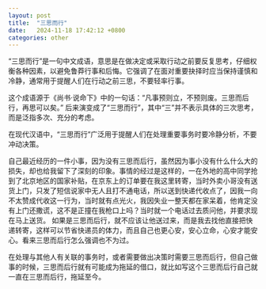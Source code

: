 ```yaml
---
layout: post
title:  "三思而行"
date:   2024-11-18 17:42:12 +0800
categories: other
---
```


“三思而行”是一句中文成语，意思是在做决定或采取行动之前要反复思考，仔细权衡各种因素，以避免鲁莽行事和后悔。它强调了在面对重要抉择时应当保持谨慎和冷静，通常用于提醒人们在行动之前三思，不要轻率行事。

这个成语源于《尚书·说命下》中的一句话：“凡事预则立，不预则废。三思而后行，再思可以矣。” 后来演变成了“三思而行”，其中“三”并不表示具体的三次思考，而是泛指多次、充分的考虑。

在现代汉语中，“三思而行”广泛用于提醒人们在处理重要事务时要冷静分析，不要冲动决策。

自己最近经历的一件小事，因为没有三思而后行，虽然因为事小没有什么什么大的损失，却也给我留下了深刻的印象。事情的经过是这样的，一在外地的高中同学抢到了北京地区的国家补贴，在京东上的订单要在我这里转寄，当时外卖小哥没有送货上门，只发了短信说家中无人且打不通电话，所以送到快递代收点了，因我一向不太赞成代收这一行为，当时就有点光火，我因失业一整天都在家呆着，他肯定没有上门还撒谎，这不是正撞在我枪口上吗？当时就一个电话过去质问他，并要求现在马上送货。
如果是三思而后行，就不应该让他送过来，而是我去找他直接把快递转寄，这样可以节省快递员的体力，而且自己也更心安，安心立命，心安才能安心。看来三思而后行怎么强调也不为过。

在处理与其他人有关联的事务时，或者需要做出决策时需要三思而后行，但自己做事的时候，三思而后行就有可能成为拖延的借口，就比如写这个三思而后行自己就一直在三思而后行，拖延至今。
